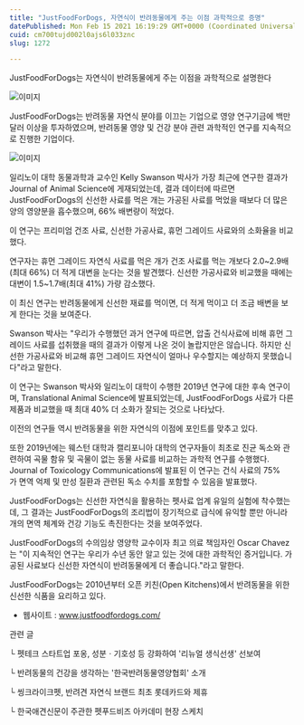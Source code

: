 ```yaml
---
title: "JustFoodForDogs, 자연식이 반려동물에게 주는 이점 과학적으로 증명"
datePublished: Mon Feb 15 2021 16:19:29 GMT+0000 (Coordinated Universal Time)
cuid: cm700tujd002l0ajs6l033znc
slug: 1272

---
```



JustFoodForDogs는 자연식이 반려동물에게 주는 이점을 과학적으로 설명한다

![이미지](https://cdn.hashnode.com/res/hashnode/image/upload/v1739250476466/7c2412fe-71a1-4f2d-ac00-f21923a3a9a3.jpeg)

JustFoodForDogs는 반려동물 자연식 분야를 이끄는 기업으로 영양 연구기금에 백만 달러 이상을 투자하였으며, 반려동물 영양 및 건강 분야 관련 과학적인 연구를 지속적으로 진행한 기업이다.

![이미지](https://cdn.hashnode.com/res/hashnode/image/upload/v1739250477603/8367ddf3-a4e5-4966-91fd-2c49efa1865a.jpeg)

일리노이 대학 동물과학과 교수인 Kelly Swanson 박사가 가장 최근에 연구한 결과가 Journal of Animal Science에 게재되었는데, 결과 데이터에 따르면 JustFoodForDogs의 신선한 사료를 먹은 개는 가공된 사료를 먹었을 때보다 더 많은 양의 영양분을 흡수했으며, 66% 배변량이 적었다.

이 연구는 프리미엄 건조 사료, 신선한 가공사료, 휴먼 그레이드 사료와의 소화율을 비교했다.

연구자는 휴먼 그레이드 자연식 사료를 먹은 개가 건조 사료를 먹는 개보다 2.0~2.9배(최대 66%) 더 적게 대변을 눈다는 것을 발견했다. 신선한 가공사료와 비교했을 때에는 대변이 1.5~1.7배(최대 41%) 가량 감소했다.

이 최신 연구는 반려동물에게 신선한 재료를 먹이면, 더 적게 먹이고 더 조금 배변을 보게 한다는 것을 보여준다.

Swanson 박사는 "우리가 수행했던 과거 연구에 따르면, 압출 건식사료에 비해 휴먼 그레이드 사료를 섭취했을 때의 결과가 이렇게 나온 것이 놀랍지만은 않습니다. 하지만 신선한 가공사료와 비교해 휴먼 그레이드 자연식이 얼마나 우수할지는 예상하지 못했습니다"라고 말한다.

이 연구는 Swanson 박사와 일리노이 대학이 수행한 2019년 연구에 대한 후속 연구이며, Translational Animal Science에 발표되었는데, JustFoodForDogs 사료가 다른 제품과 비교했을 때 최대 40% 더 소화가 잘되는 것으로 나타났다.

이전의 연구들 역시 반려동물을 위한 자연식의 이점에 포인트를 맞추고 있다.

또한 2019년에는 웨스턴 대학과 캘리포니아 대학의 연구자들이 최초로 진균 독소와 관련하여 곡물 함유 및 곡물이 없는 동물 사료를 비교하는 과학적 연구를 수행했다. Journal of Toxicology Communications에 발표된 이 연구는 건식 사료의 75%가 면역 억제 및 만성 질환과 관련된 독소 수치를 포함할 수 있음을 발표했다.

JustFoodForDogs는 신선한 자연식을 활용하는 펫사료 업계 유일의 실험에 착수했는데, 그 결과는 JustFoodForDogs의 조리법이 장기적으로 급식에 유익할 뿐만 아니라 개의 면역 체계와 건강 기능도 촉진한다는 것을 보여주었다.

JustFoodForDogs의 수의임상 영양학 교수이자 최고 의료 책임자인 Oscar Chavez는 "이 지속적인 연구는 우리가 수년 동안 알고 있는 것에 대한 과학적인 증거입니다. 가공된 사료보다 신선한 자연식이 반려동물에게 더 좋습니다."라고 말한다.

JustFoodForDogs는 2010년부터 오픈 키친(Open Kitchens)에서 반려동물을 위한 신선한 식품을 요리하고 있다.

- 웹사이트 : www.justfoodfordogs.com/

관련 글

└ 펫테크 스타트업 포옹, 성분ㆍ기호성 등 강화하여 '리뉴얼 생식선생' 선보여

└ 반려동물의 건강을 생각하는 '한국반려동물영양협회' 소개

└ 씽크라이크펫, 반려견 자연식 브랜드 최초 롯데카드와 제휴

└ 한국애견신문이 주관한 펫푸드비즈 아카데미 현장 스케치